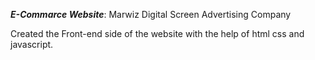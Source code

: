 ***E-Commarce Website***:
Marwiz Digital Screen Advertising Company

Created the Front-end side of the website with the help of html css and javascript.

